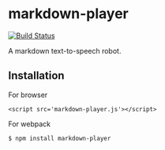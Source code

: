# markdown-player

[![Build Status](https://travis-ci.org/wonderchang/markteller.svg?branch=master)](https://travis-ci.org/wonderchang/markteller)

A markdown text-to-speech robot.

## Installation

For browser
	
	<script src='markdown-player.js'></script>

For webpack

	$ npm install markdown-player
